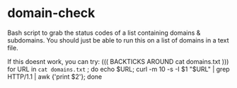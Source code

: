 # domain-check
Bash script to grab the status codes of a list containing domains &amp; subdomains.
You should just be able to run this on a list of domains in a text file.


If this doesnt work, you can try:
((( BACKTICKS AROUND cat domains.txt )))
for URL in `cat domains.txt` ; do echo $URL; curl -m 10 -s -I $1 "$URL" | grep HTTP/1.1 | awk {'print $2'}; done
